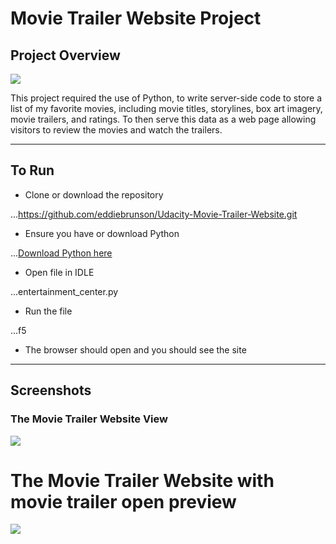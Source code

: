 # Movie Trailer Website Project 

## Project Overview

![](http://progressed.io/bar/100?title=Progress)

This project required the use of Python, to write server-side code to store a list of my favorite movies, including movie titles, storylines, box art imagery, movie trailers, and ratings. To then serve this data as a web page allowing visitors to review the movies and watch the trailers. 

---------------------------

## To Run 


* Clone or download the repository 

...https://github.com/eddiebrunson/Udacity-Movie-Trailer-Website.git

* Ensure you have or download Python 

...[Download Python here](https://www.python.org/downloads/)

* Open file in IDLE

...entertainment_center.py

* Run the file

...f5

* The browser should open and you should see the site

------------------------------
## Screenshots

### The Movie Trailer Website View

![](SSFullPage.png)

# The Movie Trailer Website with movie trailer open preview 

![](SSTrailerPlaying.png)